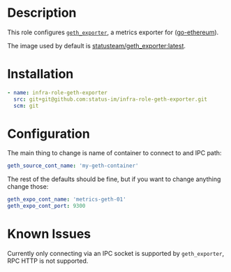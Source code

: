 # Description

This role configures [`geth_exporter`](https://github.com/status-im/geth_exporter), a metrics exporter for ([go-ethereum](https://github.com/ethereum/go-ethereum)).

The image used by default is [statusteam/geth_exporter:latest](https://hub.docker.com/r/statusteam/geth_exporter).

# Installation

```yaml
- name: infra-role-geth-exporter
  src: git+git@github.com:status-im/infra-role-geth-exporter.git
  scm: git
```

# Configuration

The main thing to change is name of container to connect to and IPC path:
```yaml
geth_source_cont_name: 'my-geth-container'
```

The rest of the defaults should be fine, but if you want to change anything change those:
```yaml
geth_expo_cont_name: 'metrics-geth-01'
geth_expo_cont_port: 9300
```

# Known Issues

Currently only connecting via an IPC socket is supported by `geth_exporter`, RPC HTTP is not supported.
